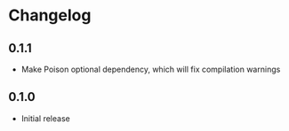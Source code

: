 # Changelog

## 0.1.1

  * Make Poison optional dependency, which will fix compilation warnings

## 0.1.0

  * Initial release
